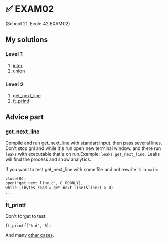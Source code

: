 # ✅ EXAM02

(School 21, Ecole 42 EXAM02)

## My solutions
### Level 1
1. [inter](https://github.com/kukinpower/exam02/blob/master/inter/inter.c)
2. [union](https://github.com/kukinpower/exam02/tree/master/union/union.c)

### Level 2
1. [get_next_line](https://github.com/kukinpower/exam02/tree/master/gnl)
2. [ft_printf](https://github.com/kukinpower/exam02/tree/master/ft_printf)


## Advice part

### get_next_line

Compile and run get_next_line with standart input. then pass several lines. Don't stop gnl and while it's run open new terminal window. and there run `leaks` with executable that's on run.Example: `leaks get_next_line`. Leaks will find the process and show analytics.

If you want to test get_next_line with some file and not rewrite it: in `main`:

```
close(0);
open("get_next_line.c", O_RDONLY);
while ((bytes_read = get_next_line(&line)) > 0)
...
```

### ft_printf

Don't forget to test: 
```
ft_printf("%.d", 0);
```
And many [other cases](https://github.com/kukinpower/exam02/blob/master/ft_printf/main.c).